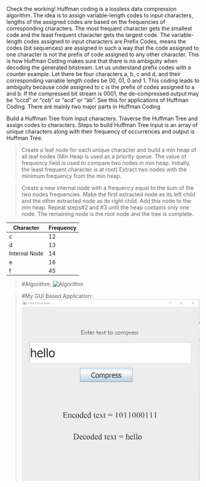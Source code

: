 Check the working!
Huffman coding is a lossless data compression algorithm. The idea is to assign variable-length codes to input characters, lengths of the assigned codes are based on the frequencies of corresponding characters. The most frequent character gets the smallest code and the least frequent character gets the largest code.
The variable-length codes assigned to input characters are Prefix Codes, means the codes (bit sequences) are assigned in such a way that the code assigned to one character is not the prefix of code assigned to any other character. This is how Huffman Coding makes sure that there is no ambiguity when decoding the generated bitstream. 
Let us understand prefix codes with a counter example. Let there be four characters a, b, c and d, and their corresponding variable length codes be 00, 01, 0 and 1. This coding leads to ambiguity because code assigned to c is the prefix of codes assigned to a and b. If the compressed bit stream is 0001, the de-compressed output may be “cccd” or “ccb” or “acd” or “ab”.
See this for applications of Huffman Coding. 
There are mainly two major parts in Huffman Coding

Build a Huffman Tree from input characters.
Traverse the Huffman Tree and assign codes to characters.
Steps to build Huffman Tree
Input is an array of unique characters along with their frequency of occurrences and output is Huffman Tree. 
>Create a leaf node for each unique character and build a min heap of all leaf nodes (Min Heap is used as a priority queue. The value of frequency field is used to compare two nodes in min heap. Initially, the least frequent character is at root)
>Extract two nodes with the minimum frequency from the min heap.
 
>Create a new internal node with a frequency equal to the sum of the two nodes frequencies. Make the first extracted node as its left child and the other extracted node as its right child. Add this node to the min heap.
>Repeat steps#2 and #3 until the heap contains only one node. The remaining node is the root node and the tree is complete.




Character     | Frequency
------------- | -------------
       c      | 12
       d      | 13
 Internal Node| 14
       e      | 16
       f      | 45
       

>#Algorithm:
> ![Algorithm](https://media.geeksforgeeks.org/wp-content/cdn-uploads/fig-6-300x167.jpg)

> #My GUI Based Application:
> ![Working](https://github.com/aadityamittal/data-compression/blob/main/Screen%20Shot%2010-29-2021%20at%2011.11%20AM.png)
